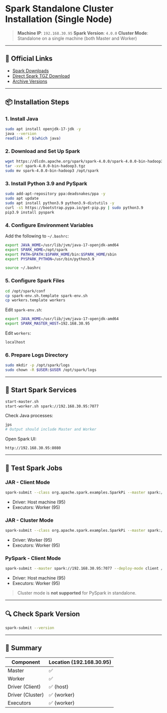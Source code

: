 # Spark Standalone Cluster Installation (Single Node)

> **Machine IP**: `192.168.30.95`
> **Spark Version**: `4.0.0`
> **Cluster Mode**: Standalone on a single machine (both Master and Worker)

---

## 🔗 Official Links

- [Spark Downloads](https://spark.apache.org/downloads.html)
- [Direct Spark TGZ Download](https://www.apache.org/dyn/closer.lua/spark/spark-4.0.0/spark-4.0.0-bin-hadoop3.tgz)
- [Archive Versions](https://archive.apache.org/dist/spark)

---

## 📦 Installation Steps

### 1. Install Java

```bash
sudo apt install openjdk-17-jdk -y
java --version
readlink -f $(which java)
```

### 2. Download and Set Up Spark

```bash
wget https://dlcdn.apache.org/spark/spark-4.0.0/spark-4.0.0-bin-hadoop3.tgz
tar -xvf spark-4.0.0-bin-hadoop3.tgz
sudo mv spark-4.0.0-bin-hadoop3 /opt/spark
```

### 3. Install Python 3.9 and PySpark

```bash
sudo add-apt-repository ppa:deadsnakes/ppa -y
sudo apt update
sudo apt install python3.9 python3.9-distutils -y
curl -sS https://bootstrap.pypa.io/get-pip.py | sudo python3.9
pip3.9 install pyspark
```

### 4. Configure Environment Variables



Add the following to `~/.bashrc`:

```bash
export JAVA_HOME=/usr/lib/jvm/java-17-openjdk-amd64
export SPARK_HOME=/opt/spark
export PATH=$PATH:$SPARK_HOME/bin:$SPARK_HOME/sbin
export PYSPARK_PYTHON=/usr/bin/python3.9
```

```bash
source ~/.bashrc
```

### 5. Configure Spark Files

```bash
cd /opt/spark/conf
cp spark-env.sh.template spark-env.sh
cp workers.template workers
```

Edit `spark-env.sh`:

```bash
export JAVA_HOME=/usr/lib/jvm/java-17-openjdk-amd64
export SPARK_MASTER_HOST=192.168.30.95
```

Edit `workers`:

```bash
localhost
```

### 6. Prepare Logs Directory

```bash
sudo mkdir -p /opt/spark/logs
sudo chown -R $USER:$USER /opt/spark/logs
```

---

## 🚀 Start Spark Services

```bash
start-master.sh
start-worker.sh spark://192.168.30.95:7077
```

Check Java processes:

```bash
jps
# Output should include Master and Worker
```

Open Spark UI:

```
http://192.168.30.95:8080
```

---

## 🧪 Test Spark Jobs

### JAR - Client Mode

```bash
spark-submit --class org.apache.spark.examples.SparkPi --master spark://192.168.30.95:7077 --deploy-mode client /opt/spark/examples/jars/spark-examples_2.13-4.0.0.jar 10
```

- Driver: Host machine (95)
- Executors: Worker (95)

### JAR - Cluster Mode

```bash
spark-submit --class org.apache.spark.examples.SparkPi --master spark://192.168.30.95:7077 --deploy-mode cluster /opt/spark/examples/jars/spark-examples_2.13-4.0.0.jar 10
```

- Driver: Worker (95)
- Executors: Worker (95)

### PySpark - Client Mode

```bash
spark-submit --master spark://192.168.30.95:7077 --deploy-mode client /home/syed/huge_job.py
```

- Driver: Host machine (95)
- Executors: Worker (95)

> Cluster mode is **not supported** for PySpark in standalone.

---

## 🔍 Check Spark Version

```bash
spark-submit --version
```

---

## 📝 Summary

| Component        | Location (192.168.30.95) |
|------------------|--------------------------|
| Master           | ✅                        |
| Worker           | ✅                        |
| Driver (Client)  | ✅ (host)                 |
| Driver (Cluster) | ✅ (worker)               |
| Executors        | ✅ (worker)               |

